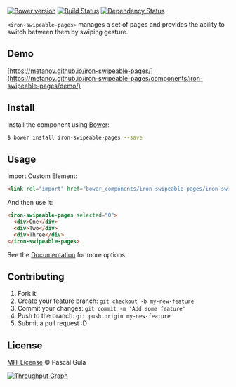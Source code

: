 [![Bower version](https://badge.fury.io/bo/iron-swipeable-pages.svg)](https://badge.fury.io/bo/iron-swipeable-pages)
[![Build Status](https://travis-ci.org/MeTaNoV/iron-swipeable-pages.svg?branch=master)](https://travis-ci.org/MeTaNoV/iron-swipeable-pages)
[![Dependency Status](https://gemnasium.com/MeTaNoV/iron-swipeable-pages.svg)](https://gemnasium.com/MeTaNoV/iron-swipeable-pages)

`<iron-swipeable-pages>` manages a set of pages and provides the ability to switch between them by swiping gesture.

## Demo

[https://metanov.github.io/iron-swipeable-pages/](https://metanov.github.io/iron-swipeable-pages/components/iron-swipeable-pages/demo/)

## Install

Install the component using [Bower](http://bower.io/):

```sh
$ bower install iron-swipeable-pages --save
```

## Usage

Import Custom Element:

```html
<link rel="import" href="bower_components/iron-swipeable-pages/iron-swipeable-pages.html">
```

And then use it:

```html
<iron-swipeable-pages selected="0">
  <div>One</div>
  <div>Two</div>
  <div>Three</div>
</iron-swipeable-pages>
```

See the [Documentation](https://metanov.github.io/iron-swipeable-pages/) for more options.

## Contributing

1. Fork it!
2. Create your feature branch: `git checkout -b my-new-feature`
3. Commit your changes: `git commit -m 'Add some feature'`
4. Push to the branch: `git push origin my-new-feature`
5. Submit a pull request :D

## License

[MIT License](http://opensource.org/licenses/MIT) © Pascal Gula

[![Throughput Graph](https://graphs.waffle.io/MeTaNoV/iron-swipeable-pages/throughput.svg)](https://waffle.io/MeTaNoV/iron-swipeable-pages/metrics)

